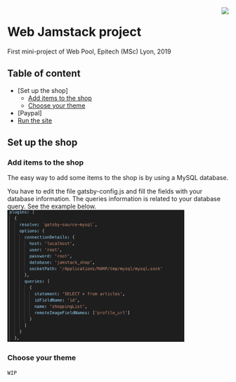 <a href="https://aimeos.org/">
    <img src="https://newsroom.ionis-group.com/wp-content/uploads/2018/12/epitech-logo-quadri-baseline-anglais.png" align="right" height="60" />
</a>

Web Jamstack project
======================
First mini-project of Web Pool, Epitech (MSc) Lyon, 2019

## Table of content

- [Set up the shop]
    - [Add items to the shop](#add-items-to-the-shop)
    - [Choose your theme](#choose-your-theme)
- [Paypal]    
- [Run the site](#page-setup)
  

## Set up the shop

### Add items to the shop
The easy way to add some items to the shop is by using a MySQL database.

You have to edit the file gatsby-config.js and fill the fields with your database information. 
The queries information is related to your database query. See the example below.
<img src="Screenshot 2019-10-02 at 22.00.04.png" height="80%" width="80%"/>

### Choose your theme
    WIP

